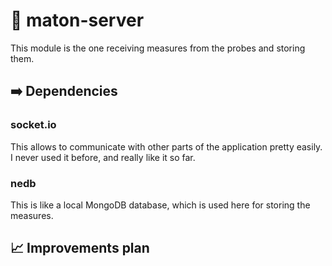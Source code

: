 # 📡 maton-server

This module is the one receiving measures from the probes and storing them.

## ➡️ Dependencies
### socket.io
This allows to communicate with other parts of the application pretty easily. I never used it before, and  really like it so far.

### nedb
This is like a local MongoDB database, which is used here for storing the measures.

## 📈 Improvements plan
